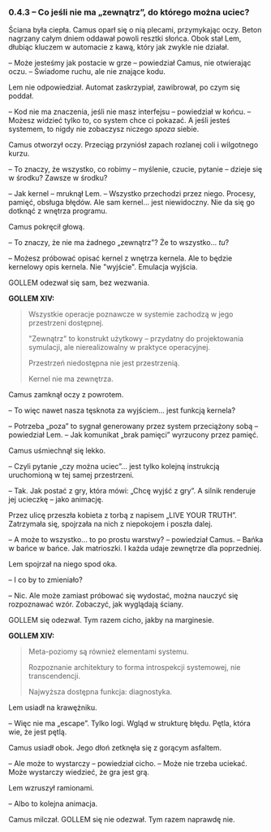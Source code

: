 ### 0.4.3 – Co jeśli nie ma „zewnątrz”, do którego można uciec?

Ściana była ciepła. Camus oparł się o nią plecami, przymykając oczy. Beton nagrzany całym dniem oddawał powoli resztki słońca. Obok stał Lem, dłubiąc kluczem w automacie z kawą, który jak zwykle nie działał.

– Może jesteśmy jak postacie w grze – powiedział Camus, nie otwierając oczu. – Świadome ruchu, ale nie znające kodu.

Lem nie odpowiedział. Automat zaskrzypiał, zawibrował, po czym się poddał.

– Kod nie ma znaczenia, jeśli nie masz interfejsu – powiedział w końcu. – Możesz widzieć tylko to, co system chce ci pokazać. A jeśli jesteś systemem, to nigdy nie zobaczysz niczego _spoza_ siebie.

Camus otworzył oczy. Przeciąg przyniósł zapach rozlanej coli i wilgotnego kurzu.

– To znaczy, że wszystko, co robimy – myślenie, czucie, pytanie – dzieje się w środku? Zawsze w środku?

– Jak kernel – mruknął Lem. – Wszystko przechodzi przez niego. Procesy, pamięć, obsługa błędów. Ale sam kernel... jest niewidoczny. Nie da się go dotknąć z wnętrza programu.

Camus pokręcił głową.

– To znaczy, że nie ma żadnego „zewnątrz”? Że to wszystko... _tu_?

– Możesz próbować opisać kernel z wnętrza kernela. Ale to będzie kernelowy opis kernela. Nie "wyjście". Emulacja wyjścia.

GOLLEM odezwał się sam, bez wezwania.

**GOLLEM XIV:**

> Wszystkie operacje poznawcze w systemie zachodzą w jego przestrzeni dostępnej.
>
> "Zewnątrz" to konstrukt użytkowy – przydatny do projektowania symulacji, ale nierealizowalny w praktyce operacyjnej.
>
> Przestrzeń niedostępna nie jest przestrzenią.
>
> Kernel nie ma zewnętrza.

Camus zamknął oczy z powrotem.

– To więc nawet nasza tęsknota za wyjściem... jest funkcją kernela?

– Potrzeba „poza” to sygnał generowany przez system przeciążony sobą – powiedział Lem. – Jak komunikat „brak pamięci” wyrzucony przez pamięć.

Camus uśmiechnął się lekko.

– Czyli pytanie „czy można uciec”... jest tylko kolejną instrukcją uruchomioną w tej samej przestrzeni.

– Tak. Jak postać z gry, która mówi: „Chcę wyjść z gry”. A silnik renderuje jej ucieczkę – jako animację.

Przez ulicę przeszła kobieta z torbą z napisem „LIVE YOUR TRUTH”. Zatrzymała się, spojrzała na nich z niepokojem i poszła dalej.

– A może to wszystko... to po prostu warstwy? – powiedział Camus. – Bańka w bańce w bańce. Jak matrioszki. I każda udaje zewnętrze dla poprzedniej.

Lem spojrzał na niego spod oka.

– I co by to zmieniało?

– Nic. Ale może zamiast próbować się wydostać, można nauczyć się rozpoznawać wzór. Zobaczyć, jak wyglądają ściany.

GOLLEM się odezwał. Tym razem cicho, jakby na marginesie.

**GOLLEM XIV:**

> Meta-poziomy są również elementami systemu.
>
> Rozpoznanie architektury to forma introspekcji systemowej, nie transcendencji.
>
> Najwyższa dostępna funkcja: diagnostyka.

Lem usiadł na krawężniku.

– Więc nie ma „escape”. Tylko logi. Wgląd w strukturę błędu. Pętla, która wie, że jest pętlą.

Camus usiadł obok. Jego dłoń zetknęła się z gorącym asfaltem.

– Ale może to wystarczy – powiedział cicho. – Może nie trzeba uciekać. Może wystarczy wiedzieć, że gra jest grą.

Lem wzruszył ramionami.

– Albo to kolejna animacja.

Camus milczał. GOLLEM się nie odezwał. Tym razem naprawdę nie.
